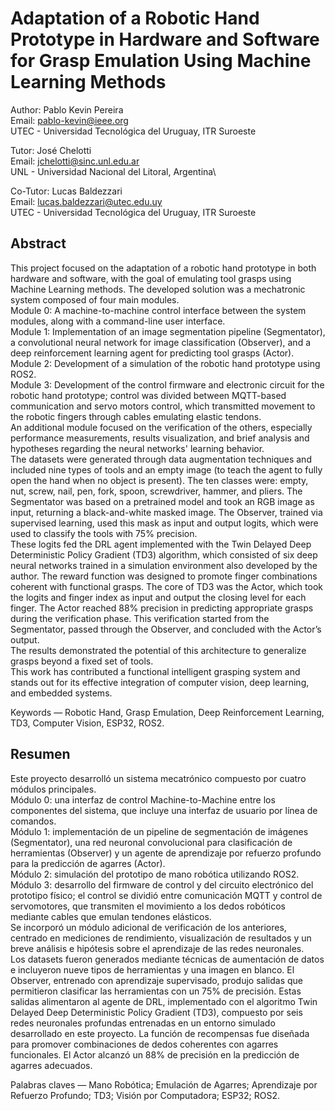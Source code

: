 # Adaptation of a Robotic Hand Prototype in Hardware and Software for Grasp Emulation Using Machine Learning Methods
Author: Pablo Kevin Pereira\
Email: pablo-kevin@ieee.org\
UTEC - Universidad Tecnológica del Uruguay, ITR Suroeste

Tutor: José Chelotti\
Email: jchelotti@sinc.unl.edu.ar\
UNL - Universidad Nacional del Litoral, Argentina\

Co-Tutor: Lucas Baldezzari\
Email: lucas.baldezzari@utec.edu.uy\
UTEC - Universidad Tecnológica del Uruguay, ITR Suroeste

## Abstract
This project focused on the adaptation of a robotic hand prototype in both hardware and software, with the goal of emulating tool grasps using Machine Learning methods. The developed solution was a mechatronic system composed of four main modules.\
Module 0: A machine-to-machine control interface between the system modules, along with a command-line user interface.\
Module 1: Implementation of an image segmentation pipeline (Segmentator), a convolutional neural network for image classification (Observer), and a deep reinforcement learning agent for predicting tool grasps (Actor).\
Module 2: Development of a simulation of the robotic hand prototype using ROS2.\
Module 3: Development of the control firmware and electronic circuit for the robotic hand prototype; control was divided between MQTT-based communication and servo motors control, which transmitted movement to the robotic fingers through cables emulating elastic tendons.\
An additional module focused on the verification of the others, especially performance measurements, results visualization, and brief analysis and hypotheses regarding the neural networks' learning behavior.\
The datasets were generated through data augmentation techniques and included nine types of tools and an empty image (to teach the agent to fully open the hand when no object is present). The ten classes were: empty, nut, screw, nail, pen, fork, spoon, screwdriver, hammer, and pliers. The Segmentator was based on a pretrained model and took an RGB image as input, returning a black-and-white masked image. The Observer, trained via supervised learning, used this mask as input and output logits, which were used to classify the tools with 75% precision.\
These logits fed the DRL agent implemented with the Twin Delayed Deep Deterministic Policy Gradient (TD3) algorithm, which consisted of six deep neural networks trained in a simulation environment also developed by the author. The reward function was designed to promote finger combinations coherent with functional grasps. The core of TD3 was the Actor, which took the logits and finger index as input and output the closing level for each finger. The Actor reached 88% precision in predicting appropriate grasps during the verification phase. This verification started from the Segmentator, passed through the Observer, and concluded with the Actor’s output.\
The results demonstrated the potential of this architecture to generalize grasps beyond a fixed set of tools.\
This work has contributed a functional intelligent grasping system and stands out for its effective integration of computer vision, deep learning, and embedded systems.


Keywords — Robotic Hand, Grasp Emulation, Deep Reinforcement Learning, TD3, Computer Vision, ESP32, ROS2.


## Resumen
Este proyecto desarrolló un sistema mecatrónico compuesto por cuatro módulos principales.\
Módulo 0: una interfaz de control Machine-to-Machine entre los componentes del sistema, que incluye una interfaz de usuario por línea de comandos.\
Módulo 1: implementación de un pipeline de segmentación de imágenes (Segmentator), una red neuronal convolucional para clasificación de herramientas (Observer) y un agente de aprendizaje por refuerzo profundo para la predicción de agarres (Actor).\
Módulo 2: simulación del prototipo de mano robótica utilizando ROS2.\
Módulo 3: desarrollo del firmware de control y del circuito electrónico del prototipo físico; el control se dividió entre comunicación MQTT y control de servomotores, que transmiten el movimiento a los dedos robóticos mediante cables que emulan tendones elásticos. \
Se incorporó un módulo adicional de verificación de los anteriores, centrado en mediciones de rendimiento, visualización de resultados y un breve análisis e hipótesis sobre el aprendizaje de las redes neuronales. \
Los datasets fueron generados mediante técnicas de aumentación de datos e incluyeron nueve tipos de herramientas y una imagen en blanco. El Observer, entrenado con aprendizaje supervisado, produjo salidas que permitieron clasificar las herramientas con un 75% de precisión. Estas salidas alimentaron al agente de DRL, implementado con el algoritmo Twin Delayed Deep Deterministic Policy Gradient (TD3), compuesto por seis redes neuronales profundas entrenadas en un entorno simulado desarrollado en este proyecto. La función de recompensas fue diseñada para promover combinaciones de dedos coherentes con agarres funcionales. El Actor alcanzó un 88% de precisión en la predicción de agarres adecuados.

Palabras claves — Mano Robótica; Emulación de Agarres; Aprendizaje por Refuerzo Profundo; TD3; Visión por Computadora; ESP32; ROS2.
